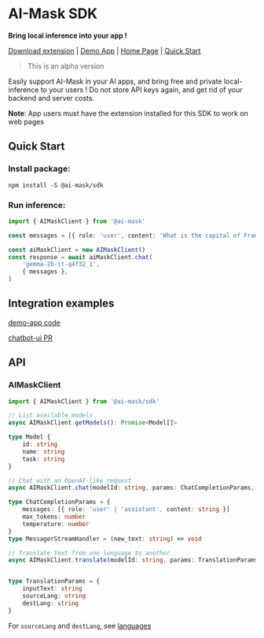 # AI-Mask SDK

**Bring local inference into your app !**

[Download extension](#) | [Demo App](https://pacoccino.github.io/ai-mask/) | [Home Page](https://github.com/pacoccino/ai-mask/blob/main/packages/extension/icons/icon-128.png) | [Quick Start](#quick-start)

> This is an alpha version

Easily support AI-Mask in your AI apps, and bring free and private local-inference to your users ! Do not store API keys again, and get rid of your backend and server costs. 

**Note**: App users must have the extension installed for this SDK to work on web pages

## Quick Start

### Install package:
```shell
npm install -S @ai-mask/sdk
```

### Run inference:
```typescript
import { AIMaskClient } from '@ai-mask'

const messages = [{ role: 'user', content: 'What is the capital of France ? ' }]

const aiMaskClient = new AIMaskClient()
const response = await aiMaskClient.chat(
    'gemma-2b-it-q4f32_1',
	{ messages },
)
```


## Integration examples

[demo-app code](/examples/demo-app/)

[chatbot-ui PR](https://github.com/pacoccino/chatbot-ui/pull/1/files)

## API

### AIMaskClient

```typescript
import { AIMaskClient } from '@ai-mask/sdk'

// List available models
async AIMaskClient.getModels(): Promise<Model[]>

type Model {
    id: string
    name: string
    task: string
}

// Chat with an OpenAI-like request
async AIMaskClient.chat(modelId: string, params: ChatCompletionParams, streamCallback?: MessagerStreamHandler): Promise<string>

type ChatCompletionParams = {
    messages: [{ role: 'user' | 'assistant', content: string }]
    max_tokens: number
    temperature: number
}
type MessagerStreamHandler = (new_text: string) => void

// Translate text from one language to another
async AIMaskClient.translate(modelId: string, params: TranslationParams, streamCallback?: MessagerStreamHandler): Promise<string>


type TranslationParams = {
    inputText: string
    sourceLang: string
    destLang: string
}

```

For `sourceLang` and `destLang`, see [languages](/packages/core/src/config/translation.ts)
